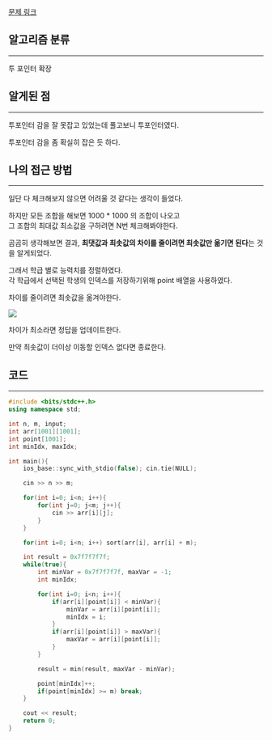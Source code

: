 [문제 링크](https://www.acmicpc.net/problem/1202)

## 알고리즘 분류
---
투 포인터 확장

## 알게된 점
---
투포인터 감을 잘 못잡고 있었는데 풀고보니 투포인터였다.

투포인터 감을 좀 확실히 잡은 듯 하다.

## 나의 접근 방법
---
일단 다 체크해보지 않으면 어려울 것 같다는 생각이 들었다.

하지만 모든 조합을 해보면 1000 * 1000 의 조합이 나오고    
그 조합의 최대값 최소값을 구하려면 N번 체크해봐야한다.

곰곰히 생각해보면 결과,
**최댓값과 최솟값의 차이를 줄이려면 최솟값만 옮기면 된다**는 것을 알게되었다.

그래서 학급 별로 능력치를 정렬하였다.   
각 학급에서 선택된 학생의 인덱스를 저장하기위해 point 배열을 사용하였다.

차이를 줄이려면 최솟값을 옮겨야한다.

![](images/2024-07-30-BOJ-2461-1.png)

차이가 최소라면 정답을 업데이트한다.

만약 최솟값이 더이상 이동할 인덱스 없다면 종료한다.

## 코드
---
```cpp
#include <bits/stdc++.h>
using namespace std;

int n, m, input;
int arr[1001][1001];
int point[1001];
int minIdx, maxIdx;

int main(){
    ios_base::sync_with_stdio(false); cin.tie(NULL);

    cin >> n >> m;

    for(int i=0; i<n; i++){
        for(int j=0; j<m; j++){
            cin >> arr[i][j];
        }
    }

    for(int i=0; i<n; i++) sort(arr[i], arr[i] + m);

    int result = 0x7f7f7f7f;
    while(true){
        int minVar = 0x7f7f7f7f, maxVar = -1;
        int minIdx;

        for(int i=0; i<n; i++){
            if(arr[i][point[i]] < minVar){
                minVar = arr[i][point[i]];
                minIdx = i;
            }
            if(arr[i][point[i]] > maxVar){
                maxVar = arr[i][point[i]];
            }
        }

        result = min(result, maxVar - minVar);

        point[minIdx]++;
        if(point[minIdx] >= m) break;
    }

    cout << result;
    return 0;
}
```